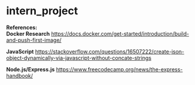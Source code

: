 # intern_project



**References:** <br>
**Docker Research**
https://docs.docker.com/get-started/introduction/build-and-push-first-image/

**JavaScript**
https://stackoverflow.com/questions/16507222/create-json-object-dynamically-via-javascript-without-concate-strings

**Node.js/Express.js**
https://www.freecodecamp.org/news/the-express-handbook/
